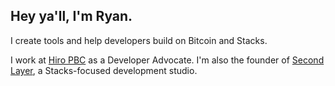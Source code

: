 ## Hey ya'll, I'm Ryan.

I create tools and help developers build on Bitcoin and Stacks.

I work at [Hiro PBC](https://www.hiro.so/) as a Developer Advocate. I'm also the founder of [Second Layer](https://secondlayer.sh/), a Stacks-focused development studio.
